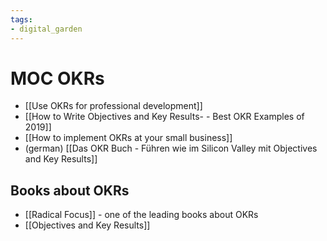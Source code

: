 ```yaml
---
tags: 
- digital_garden
---
```

# MOC OKRs
+ [[Use OKRs for professional development]]
+ [[How to Write Objectives and Key Results- - Best OKR Examples of 2019]]
+ [[How to implement OKRs at your small business]]
+ (german) [[Das OKR Buch - Führen wie im Silicon Valley mit Objectives and Key Results]]

## Books about OKRs
+ [[Radical Focus]] - one of the leading books about OKRs
+ [[Objectives and Key Results]]
